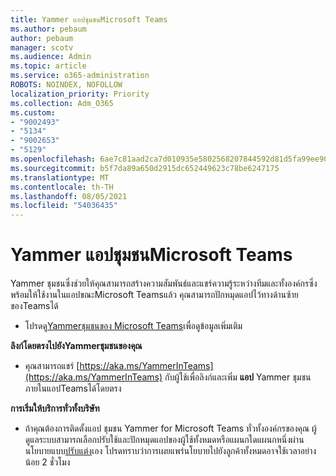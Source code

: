 ```yaml
---
title: Yammer แอปชุมชนMicrosoft Teams
ms.author: pebaum
author: pebaum
manager: scotv
ms.audience: Admin
ms.topic: article
ms.service: o365-administration
ROBOTS: NOINDEX, NOFOLLOW
localization_priority: Priority
ms.collection: Adm_O365
ms.custom:
- "9002493"
- "5134"
- "9002653"
- "5129"
ms.openlocfilehash: 6ae7c81aad2ca7d010935e5802568207844592d81d5fa99ee90804167ea8e4f3
ms.sourcegitcommit: b5f7da89a650d2915dc652449623c78be6247175
ms.translationtype: MT
ms.contentlocale: th-TH
ms.lasthandoff: 08/05/2021
ms.locfileid: "54036435"
---
```

# <a name="yammer-communities-app-for-microsoft-teams"></a>Yammer แอปชุมชนMicrosoft Teams

Yammer ชุมชนซึ่งช่วยให้คุณสามารถสร้างความสัมพันธ์และแชร์ความรู้ระหว่างทีมและทั้งองค์กรซึ่งพร้อมให้ใช้งานในแอปขณะMicrosoft Teamsแล้ว คุณสามารถปักหมุดแอปไว้ทางด้านซ้ายของTeamsได้ 

- โปรดดู[Yammerชุมชนของ Microsoft Teams](https://go.microsoft.com/fwlink/?linkid=2127757&clcid=0x409)เพื่อดูข้อมูลเพิ่มเติม

**ลิงก์โดยตรงไปยังYammerชุมชนของคุณ**

- คุณสามารถแชร์ [https://aka.ms/YammerInTeams](https://aka.ms/YammerInTeams) กับผู้ใช้เพื่อลิงก์และเพิ่ม **แอป** Yammer ชุมชน ภายในแอปTeamsได้โดยตรง

**การเริ่มให้บริการทั่วทั้งบริษัท**

- ถ้าคุณต้องการติดตั้งแอป ชุมชน Yammer for Microsoft Teams ทั่วทั้งองค์กรของคุณ ผู้ดูแลระบบสามารถเลือกปรับใช้และปักหมุดแอปของผู้ใช้ทั้งหมดหรือแผนกใดแผนกหนึ่งผ่านนโยบายแบบ[ปรับแต่ง](https://docs.microsoft.com/microsoftteams/manage-apps)เอง โปรดทราบว่าการเผยแพร่นโยบายไปยังลูกค้าทั้งหมดอาจใช้เวลาอย่างน้อย 2 ชั่วโมง
